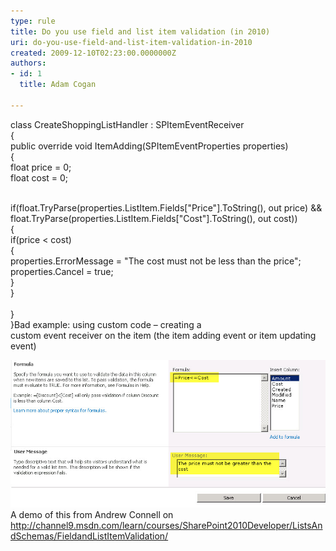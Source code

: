 ```yaml
---
type: rule
title: Do you use field and list item validation (in 2010)
uri: do-you-use-field-and-list-item-validation-in-2010
created: 2009-12-10T02:23:00.0000000Z
authors:
- id: 1
  title: Adam Cogan

---
```


class CreateShoppingListHandler : SPItemEventReceiver
<br>    {
<br>        public override void ItemAdding(SPItemEventProperties properties)
<br>        {
<br>            float price = 0;
<br>            float cost = 0;

<br>            if(float.TryParse(properties.ListItem.Fields["Price"].ToString(), out price) && float.TryParse(properties.ListItem.Fields["Cost"].ToString(), out cost))
<br>            {
<br>                if(price < cost)
<br>                {
<br>                    properties.ErrorMessage = "The cost must not be less than the price";
<br>                    properties.Cancel = true;
<br>                }
<br>            }            
<br>        }
<br>    }Bad example: using custom code – creating a<br>custom event receiver on the item (the item adding event or item updating<br>event)

![using no code – just using the<br>field validation on a list](ListValidation.jpg)
<br>A demo of this from Andrew Connell on
http://channel9.msdn.com/learn/courses/SharePoint2010Developer/ListsAndSchemas/FieldandListItemValidation/
